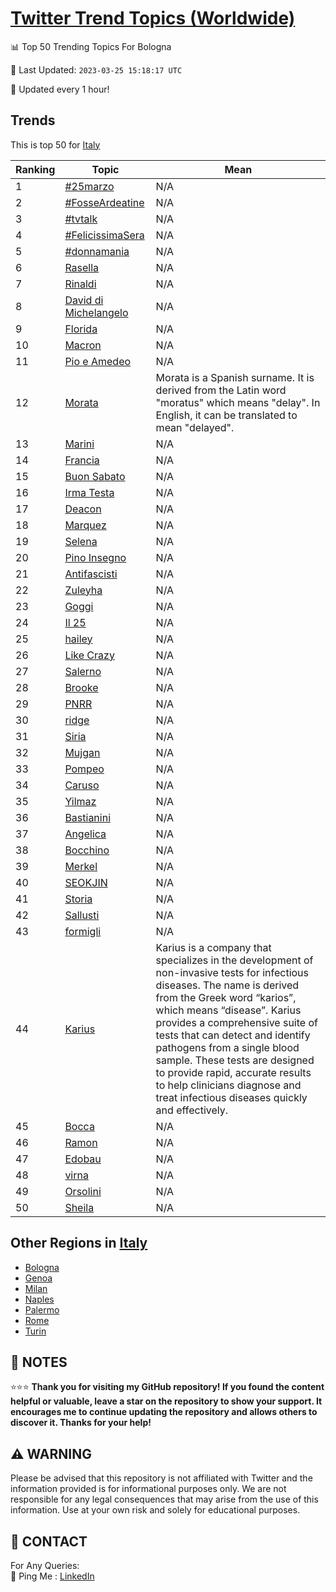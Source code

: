 [Twitter Trend Topics (Worldwide)](https://github.com/ErcinDedeoglu/Twitter-Trend-Topics)
==========


📊 Top 50 Trending Topics For Bologna

📆 Last Updated: `2023-03-25 15:18:17 UTC`

🔧 Updated every 1 hour!


## Trends

This is top 50 for [Italy](</Italy>)

| Ranking | Topic | Mean |
| ------- | ------------ | ------------ |
| 1 | [#25marzo](http://twitter.com/search?q=%2325marzo) | N/A |
| 2 | [#FosseArdeatine](http://twitter.com/search?q=%23FosseArdeatine) | N/A |
| 3 | [#tvtalk](http://twitter.com/search?q=%23tvtalk) | N/A |
| 4 | [#FelicissimaSera](http://twitter.com/search?q=%23FelicissimaSera) | N/A |
| 5 | [#donnamania](http://twitter.com/search?q=%23donnamania) | N/A |
| 6 | [Rasella](http://twitter.com/search?q=Rasella) | N/A |
| 7 | [Rinaldi](http://twitter.com/search?q=Rinaldi) | N/A |
| 8 | [David di Michelangelo](http://twitter.com/search?q=David+di+Michelangelo) | N/A |
| 9 | [Florida](http://twitter.com/search?q=Florida) | N/A |
| 10 | [Macron](http://twitter.com/search?q=Macron) | N/A |
| 11 | [Pio e Amedeo](http://twitter.com/search?q=Pio+e+Amedeo) | N/A |
| 12 | [Morata](http://twitter.com/search?q=Morata) | Morata is a Spanish surname. It is derived from the Latin word "moratus" which means "delay". In English, it can be translated to mean "delayed". |
| 13 | [Marini](http://twitter.com/search?q=Marini) | N/A |
| 14 | [Francia](http://twitter.com/search?q=Francia) | N/A |
| 15 | [Buon Sabato](http://twitter.com/search?q=Buon+Sabato) | N/A |
| 16 | [Irma Testa](http://twitter.com/search?q=Irma+Testa) | N/A |
| 17 | [Deacon](http://twitter.com/search?q=Deacon) | N/A |
| 18 | [Marquez](http://twitter.com/search?q=Marquez) | N/A |
| 19 | [Selena](http://twitter.com/search?q=Selena) | N/A |
| 20 | [Pino Insegno](http://twitter.com/search?q=Pino+Insegno) | N/A |
| 21 | [Antifascisti](http://twitter.com/search?q=Antifascisti) | N/A |
| 22 | [Zuleyha](http://twitter.com/search?q=Zuleyha) | N/A |
| 23 | [Goggi](http://twitter.com/search?q=Goggi) | N/A |
| 24 | [Il 25](http://twitter.com/search?q=Il+25) | N/A |
| 25 | [hailey](http://twitter.com/search?q=hailey) | N/A |
| 26 | [Like Crazy](http://twitter.com/search?q=Like+Crazy) | N/A |
| 27 | [Salerno](http://twitter.com/search?q=Salerno) | N/A |
| 28 | [Brooke](http://twitter.com/search?q=Brooke) | N/A |
| 29 | [PNRR](http://twitter.com/search?q=PNRR) | N/A |
| 30 | [ridge](http://twitter.com/search?q=ridge) | N/A |
| 31 | [Siria](http://twitter.com/search?q=Siria) | N/A |
| 32 | [Mujgan](http://twitter.com/search?q=Mujgan) | N/A |
| 33 | [Pompeo](http://twitter.com/search?q=Pompeo) | N/A |
| 34 | [Caruso](http://twitter.com/search?q=Caruso) | N/A |
| 35 | [Yilmaz](http://twitter.com/search?q=Yilmaz) | N/A |
| 36 | [Bastianini](http://twitter.com/search?q=Bastianini) | N/A |
| 37 | [Angelica](http://twitter.com/search?q=Angelica) | N/A |
| 38 | [Bocchino](http://twitter.com/search?q=Bocchino) | N/A |
| 39 | [Merkel](http://twitter.com/search?q=Merkel) | N/A |
| 40 | [SEOKJIN](http://twitter.com/search?q=SEOKJIN) | N/A |
| 41 | [Storia](http://twitter.com/search?q=Storia) | N/A |
| 42 | [Sallusti](http://twitter.com/search?q=Sallusti) | N/A |
| 43 | [formigli](http://twitter.com/search?q=formigli) | N/A |
| 44 | [Karius](http://twitter.com/search?q=Karius) | Karius is a company that specializes in the development of non-invasive tests for infectious diseases. The name is derived from the Greek word “karios”, which means “disease”. Karius provides a comprehensive suite of tests that can detect and identify pathogens from a single blood sample. These tests are designed to provide rapid, accurate results to help clinicians diagnose and treat infectious diseases quickly and effectively. |
| 45 | [Bocca](http://twitter.com/search?q=Bocca) | N/A |
| 46 | [Ramon](http://twitter.com/search?q=Ramon) | N/A |
| 47 | [Edobau](http://twitter.com/search?q=Edobau) | N/A |
| 48 | [virna](http://twitter.com/search?q=virna) | N/A |
| 49 | [Orsolini](http://twitter.com/search?q=Orsolini) | N/A |
| 50 | [Sheila](http://twitter.com/search?q=Sheila) | N/A |



## Other Regions in [Italy](</Italy>)

* [Bologna](</Italy/Bologna.md>)
* [Genoa](</Italy/Genoa.md>)
* [Milan](</Italy/Milan.md>)
* [Naples](</Italy/Naples.md>)
* [Palermo](</Italy/Palermo.md>)
* [Rome](</Italy/Rome.md>)
* [Turin](</Italy/Turin.md>)



## 📝 NOTES

⭐⭐⭐ **Thank you for visiting my GitHub repository! If you found the content helpful or valuable, leave a star on the repository to show your support. It encourages me to continue updating the repository and allows others to discover it. Thanks for your help!**


## ⚠️ WARNING

Please be advised that this repository is not affiliated with Twitter and the information provided is for informational purposes only. We are not responsible for any legal consequences that may arise from the use of this information. Use at your own risk and solely for educational purposes.


## 📨 CONTACT

 For Any Queries:  
            🏓 Ping Me : [LinkedIn](https://www.linkedin.com/in/ercindedeoglu/)
